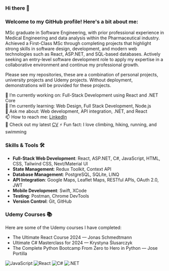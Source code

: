 ### Hi there 👋

### Welcome to my GitHub profile! Here's a bit about me:

MSc graduate in Software Engineering, with prior professional experience in Medical Engineering and data analysis within the Pharmaceutical industry. Achieved a First-Class MSc through completing projects that highlight strong skills in software design, development, and modern web technologies such as React, ASP.NET, and SQL-based databases. Actively seeking an entry-level software development role to apply my expertise in a collaborative environment and continue my professional growth.

Please see my repositories, these are a combination of personal projects, university projects and Udemy projects. Without deployment, demonstrations will be provided for these projects.

🔭 I’m currently working on: Full-Stack Development using React and .NET Core  
🌱 I’m currently learning: Web Design, Full Stack Development, Node.js  
💬 Ask me about: Web development, API integration, .NET, and React  
📫 How to reach me: [LinkedIn](https://www.linkedin.com/in/ben-mackellar-7b41a7189/)  
📝 Check out my latest [CV](https://github.com/user-attachments/files/17164946/BenMacKellarCVFinal.pdf)
⚡ Fun fact: I love climbing, hiking, running, and swimming

### Skills & Tools 🛠

- **Full-Stack Web Development**: React, ASP.NET, C#, JavaScript, HTML, CSS, Tailwind CSS, Next/Material UI  
- **State Management**: Redux Toolkit, Context API  
- **Database Management**: PostgreSQL, SQLite, LINQ  
- **API Integration**: Google Maps, Leaflet Maps, RESTful APIs, OAuth 2.0, JWT  
- **Mobile Development**: Swift, XCode  
- **Testing**: Postman, Chrome DevTools  
- **Version Control**: Git, GitHub  

### Udemy Courses 📚

Here are some of the Udemy courses I have completed:

- The Ultimate React Course 2024 — Jonas Schmedtmann  
- Ultimate C# Masterclass for 2024 — Krystyna Ślusarczyk  
- The Complete Python Bootcamp From Zero to Hero in Python — Jose Portilla

![JavaScript](https://img.shields.io/badge/-JavaScript-333333?style=flat&logo=javascript)
![React](https://img.shields.io/badge/-React-333333?style=flat&logo=react)
![C#](https://img.shields.io/badge/-C%23-333333?style=flat&logo=c-sharp)
![.NET](https://img.shields.io/badge/-.NET-333333?style=flat&logo=.net)
